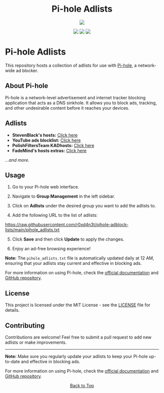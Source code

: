 <a id="top"></a>

#

<h1 align="center">
Pi-hole Adlists
</h1>

<p align="center"> 
  <kbd>
<img src="https://raw.githubusercontent.com/r0xd4n3t/pihole-adblock-lists/main/img/adsx.jpg"></img>
  </kbd>
</p>

<p align="center">
<img src="https://img.shields.io/github/last-commit/r0xd4n3t/pihole-adblock-lists?style=flat">
<img src="https://img.shields.io/github/stars/r0xd4n3t/pihole-adblock-lists?color=brightgreen">
<img src="https://img.shields.io/github/forks/r0xd4n3t/pihole-adblock-lists?color=brightgreen">
</p>

# Pi-hole Adlists

This repository hosts a collection of adlists for use with [Pi-hole](https://pi-hole.net/), a network-wide ad blocker.

## About Pi-hole

Pi-hole is a network-level advertisement and internet tracker blocking application that acts as a DNS sinkhole. It allows you to block ads, tracking, and other undesirable content before it reaches your devices.

## Adlists

- **StevenBlack's hosts:** [Click here](https://raw.githubusercontent.com/StevenBlack/hosts/master/hosts)
- **YouTube ads blocklist:** [Click here](https://raw.githubusercontent.com/kboghdady/youTube_ads_4_pi-hole/master/crowed_list.txt)
- **PolishFiltersTeam KADhosts:** [Click here](https://raw.githubusercontent.com/PolishFiltersTeam/KADhosts/master/KADhosts.txt)
- **FadeMind's hosts extras:** [Click here](https://raw.githubusercontent.com/FadeMind/hosts.extras/master/add.Spam/hosts)

_...and more._

## Usage

1. Go to your Pi-hole web interface.

2. Navigate to **Group Management** in the left sidebar.

3. Click on **Adlists** under the desired group you want to add the adlists to.

4. Add the following URL to the list of adlists:

https://raw.githubusercontent.com/r0xd4n3t/pihole-adblock-lists/main/pihole_adlists.txt

5. Click **Save** and then click **Update** to apply the changes.

6. Enjoy an ad-free browsing experience!

**Note:** The `pihole_adlists.txt` file is automatically updated daily at 12 AM, ensuring that your adlists stay current and effective in blocking ads.

For more information on using Pi-hole, check the [official documentation](https://pi-hole.net/) and [GitHub repository](https://github.com/pi-hole/pi-hole).


## License

This project is licensed under the MIT License - see the [LICENSE](LICENSE) file for details.

## Contributing

Contributions are welcome! Feel free to submit a pull request to add new adlists or make improvements.

---

**Note:** Make sure you regularly update your adlists to keep your Pi-hole up-to-date and effective in blocking ads.

For more information on using Pi-hole, check the [official documentation](https://pi-hole.net/) and [GitHub repository](https://github.com/pi-hole/pi-hole).

<p align="center"><a href=#top>Back to Top</a></p>
